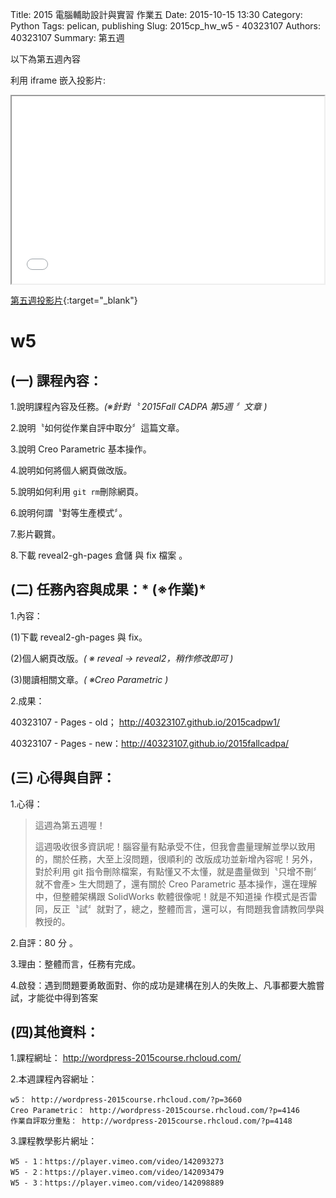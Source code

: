 Title: 2015 電腦輔助設計與實習 作業五
Date: 2015-10-15 13:30
Category: Python
Tags: pelican, publishing
Slug: 2015cp_hw_w5 -  40323107
Authors: 40323107
Summary: 第五週

以下為第五週內容

利用 iframe 嵌入投影片:

<iframe src="simplest5.html" width="500" height="300"></iframe>

[第五週投影片](simplest5.html){:target="_blank"}

w5
============

(一) 課程內容：
-------------------------

1.說明課程內容及任務。*(※針對〝 2015Fall CADPA 第5週 〞文章 )*

2.說明〝如何從作業自評中取分〞這篇文章。

3.說明 Creo Parametric 基本操作。

4.說明如何將個人網頁做改版。

5.說明如何利用 `git rm`刪除網頁。

6.說明何謂〝對等生產模式〞。

7.影片觀賞。

8.下載  reveal2-gh-pages 倉儲  與   fix 檔案 。


(二) 任務內容與成果：* (※作業)*
-------------------------------------------------

1.內容：

(1)下載 reveal2-gh-pages 與 fix。

(2)個人網頁改版。*( ※ reveal → reveal2，稍作修改即可 )*

(3)閱讀相關文章。*( ※Creo Parametric )*

2.成果：

40323107 -  Pages - old； http://40323107.github.io/2015cadpw1/

40323107 -  Pages - new：http://40323107.github.io/2015fallcadpa/

(三) 心得與自評：
---------------------------

1.心得：

> 這週為第五週喔！
>
> 這週吸收很多資訊呢！腦容量有點承受不住，但我會盡量理解並學以致用的，關於任務，大至上沒問題，很順利的
> 改版成功並新增內容呢！另外，對於利用 git 指令刪除檔案，有點懂又不太懂，就是盡量做到〝只增不刪〞就不會產> 生大問題了，還有關於 Creo Parametric 基本操作，還在理解中，但整體架構跟 SolidWorks 軟體很像呢！就是不知道操
> 作模式是否雷同，反正〝試〞就對了，總之，整體而言，還可以，有問題我會請教同學與教授的。    
>
>

2.自評：80 分 。

3.理由：整體而言，任務有完成。

4.啟發：遇到問題要勇敢面對、你的成功是建構在別人的失敗上、凡事都要大膽嘗試，才能從中得到答案

(四)其他資料： 
-------------------------

1.課程網址： http://wordpress-2015course.rhcloud.com/

2.本週課程內容網址：

    w5： http://wordpress-2015course.rhcloud.com/?p=3660
    Creo Parametric： http://wordpress-2015course.rhcloud.com/?p=4146
    作業自評取分重點： http://wordpress-2015course.rhcloud.com/?p=4148

3.課程教學影片網址：

    W5 - 1：https://player.vimeo.com/video/142093273
    W5 - 2：https://player.vimeo.com/video/142093479 
    W5 - 3：https://player.vimeo.com/video/142098889 

